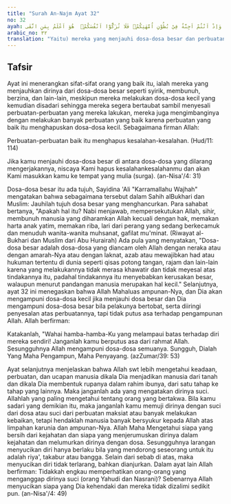 ```yaml
---
title: "Surah An-Najm Ayat 32"
no: 32
ayah: اَلَّذِيْنَ يَجْتَنِبُوْنَ كَبٰۤىِٕرَ الْاِثْمِ وَالْفَوَاحِشَ اِلَّا اللَّمَمَۙ اِنَّ رَبَّكَ وَاسِعُ الْمَغْفِرَةِۗ هُوَ اَعْلَمُ بِكُمْ اِذْ اَنْشَاَكُمْ مِّنَ الْاَرْضِ وَاِذْ اَنْتُمْ اَجِنَّةٌ فِيْ بُطُوْنِ اُمَّهٰتِكُمْۗ فَلَا تُزَكُّوْٓا اَنْفُسَكُمْۗ  هُوَ اَعْلَمُ بِمَنِ اتَّقٰى ࣖ 
arabic_no: ٣٢
translation: "Yaitu) mereka yang menjauhi dosa-dosa besar dan perbuatan keji, kecuali kesalahan-kesalahan kecil. Sungguh, Tuhanmu Mahaluas ampunan-Nya. Dia mengetahui tentang kamu, sejak Dia menjadikan kamu dari tanah lalu ketika kamu masih janin dalam perut ibumu. Maka janganlah kamu menganggap dirimu suci. Dia mengetahui tentang orang yang bertakwa. "
---
```


## Tafsir

Ayat ini menerangkan sifat-sifat orang yang baik itu, ialah mereka yang menjauhkan dirinya dari dosa-dosa besar seperti syirik, membunuh, berzina, dan lain-lain, meskipun mereka melakukan dosa-dosa kecil yang kemudian disadari sehingga mereka segera bertaubat sambil menyesali perbuatan-perbuatan yang mereka lakukan, mereka juga mengimbanginya dengan melakukan banyak perbuatan yang baik karena perbuatan yang baik itu menghapuskan dosa-dosa kecil. Sebagaimana firman Allah: 

Perbuatan-perbuatan baik itu menghapus kesalahan-kesalahan. (Hud/11: 114) 

Jika kamu menjauhi dosa-dosa besar di antara dosa-dosa yang dilarang mengerjakannya, niscaya Kami hapus kesalahankesalahanmu dan akan Kami masukkan kamu ke tempat yang mulia (surga). (an-Nisa'/4: 31) 

Dosa-dosa besar itu ada tujuh, Sayidina 'Ali "Karramallahu Wajhah" mengatakan bahwa sebagaimana tersebut dalam Sahih alBukhari dan Muslim: Jauhilah tujuh dosa besar yang menghancurkan. Para sahabat bertanya, "Apakah hal itu? Nabi menjawab, mempersekutukan Allah, sihir, membunuh manusia yang diharamkan Allah kecuali dengan hak, memakan harta anak yatim, memakan riba, lari dari perang yang sedang berkecamuk dan menuduh wanita-wanita muhsanat, gafilat mu'minat. (Riwayat al-Bukhari dan Muslim dari Abu Hurairah) Ada pula yang menyatakan, "Dosa-dosa besar adalah dosa-dosa yang diancam oleh Allah dengan neraka atau dengan amarah-Nya atau dengan laknat, azab atau mewajibkan had atau hukuman tertentu di dunia seperti qisas potong tangan, rajam dan lain-lain karena yang melakukannya tidak merasa khawatir dan tidak meyesal atas tindakannya itu, padahal tindakannya itu menyebabkan kerusakan besar, walaupun menurut pandangan manusia merupakan hal kecil." Selanjutnya, ayat 32 ini menegaskan bahwa Allah Mahaluas ampunan-Nya, dan Dia akan mengampuni dosa-dosa kecil jika menjauhi dosa besar dan Dia mengampuni dosa-dosa besar bila pelakunya bertobat, serta diiringi penyesalan atas perbuatannya, tapi tidak putus asa terhadap pengampunan Allah. Allah berfirman: 

Katakanlah, "Wahai hamba-hamba-Ku yang melampaui batas terhadap diri mereka sendiri! Janganlah kamu berputus asa dari rahmat Allah. Sesungguhnya Allah mengampuni dosa-dosa semuanya. Sungguh, Dialah Yang Maha Pengampun, Maha Penyayang. (azZumar/39: 53) 

Ayat selanjutnya menjelaskan bahwa Allah swt lebih mengetahui keadaan, perbuatan, dan ucapan manusia dikala Dia menjadikan manusia dari tanah dan dikala Dia membentuk rupanya dalam rahim ibunya, dari satu tahap ke tahap yang lainnya. Maka janganlah ada yang mengatakan dirinya suci. Allahlah yang paling mengetahui tentang orang yang bertakwa. Bila kamu sadari yang demikian itu, maka janganlah kamu memuji dirinya dengan suci dari dosa atau suci dari perbuatan maksiat atau banyak melakukan kebaikan, tetapi hendaklah manusia banyak bersyukur kepada Allah atas limpahan karunia dan ampunan-Nya. Allah Maha Mengetahui siapa yang bersih dari kejahatan dan siapa yang menjerumuskan dirinya dalam kejahatan dan melumurkan dirinya dengan dosa. Sesungguhnya larangan menyucikan diri hanya berlaku bila yang mendorong seseorang untuk itu adalah riya', takabur atau bangga. Selain dari sebab di atas, maka menyucikan diri tidak terlarang, bahkan dianjurkan. Dalam ayat lain Allah berfirman: Tidakkah engkau memperhatikan orang-orang yang menganggap dirinya suci (orang Yahudi dan Nasrani)? Sebenarnya Allah menyucikan siapa yang Dia kehendaki dan mereka tidak dizalimi sedikit pun. (an-Nisa'/4: 49)
